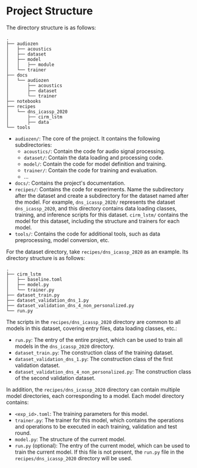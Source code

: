 # Project Structure

The directory structure is as follows:

```shell
.
├── audiozen
│   ├── acoustics
│   ├── dataset
│   ├── model
│   │   ├── module
│   └── trainer
├── docs
│   └── audiozen
│       ├── acoustics
│       ├── dataset
│       └── trainer
├── notebooks
├── recipes
│   └── dns_icassp_2020
│       ├── cirm_lstm
│       ├── data
└── tools
```

- `audiozen/`: The core of the project. It contains the following subdirectories:
  - `acoustics/`: Contain the code for audio signal processing.
  - `dataset/`: Contain the data loading and processing code.
  - `model/`: Contain the code for model definition and training.
  - `trainer/`: Contain the code for training and evaluation.
  - ...
- `docs/`: Contains the project's documentation.
- `recipes/`: Contains the code for experiments. Name the subdirectory after the dataset and create a subdirectory for the dataset named after the model. For example, `dns_icassp_2020/` represents the dataset `dns_icassp_2020`, and this directory contains data loading classes, training, and inference scripts for this dataset. `cirm_lstm/` contains the model for this dataset, including the structure and trainers for each model.
- `tools/`: Contains the code for additional tools, such as data preprocessing, model conversion, etc.

For the dataset directory, take `recipes/dns_icassp_2020` as an example. Its directory structure is as follows:

```shell
.
├── cirm_lstm
│   ├── baseline.toml
│   ├── model.py
│   └── trainer.py
├── dataset_train.py
├── dataset_validation_dns_1.py
├── dataset_validation_dns_4_non_personalized.py
└── run.py
```

The scripts in the `recipes/dns_icassp_2020` directory are common to all models in this dataset, covering entry files, data loading classes, etc.:
- `run.py`: The entry of the entire project, which can be used to train all models in the `dns_icassp_2020` directory.
- `dataset_train.py`: The construction class of the training dataset.
- `dataset_validation_dns_1.py`: The construction class of the first validation dataset.
- `dataset_validation_dns_4_non_personalized.py`: The construction class of the second validation dataset.

In addition, the `recipes/dns_icassp_2020` directory can contain multiple model directories, each corresponding to a model. Each model directory contains:

- `<exp_id>.toml`: The training parameters for this model.
- `trainer.py`: The trainer for this model, which contains the operations and operations to be executed in each training, validation and test round.
- `model.py`: The structure of the current model.
- `run.py` (optional): The entry of the current model, which can be used to train the current model. If this file is not present, the `run.py` file in the `recipes/dns_icassp_2020` directory will be used.
